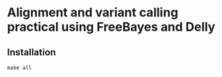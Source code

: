 # Alignment and variant calling practical using FreeBayes and Delly

## Installation

`make all`



